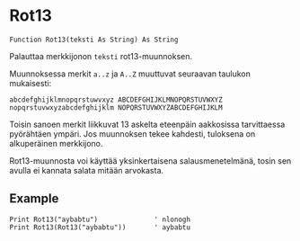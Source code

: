 <!--text-->
Rot13
=======

```eppabasic
Function Rot13(teksti As String) As String
```

Palauttaa merkkijonon `teksti` rot13-muunnoksen.

Muunnoksessa merkit `a..z` ja `A..Z` muuttuvat seuraavan taulukon mukaisesti:
```
abcdefghijklmnopqrstuwvxyz ABCDEFGHIJKLMNOPQRSTUVWXYZ
nopqrstuvwxyzabcdefghijklm NOPQRSTUVWXYZABCDEFGHIJKLM
```
Toisin sanoen merkit liikkuvat 13 askelta eteenpäin aakkosissa tarvittaessa pyörähtäen ympäri.
Jos muunnoksen tekee kahdesti, tuloksena on alkuperäinen merkkijono.

Rot13-muunnosta voi käyttää yksinkertaisena salausmenetelmänä,
tosin sen avulla ei kannata salata mitään arvokasta.

Example
---------
```eppabasic
Print Rot13("aybabtu")              ' nlonogh
Print Rot13(Rot13("aybabtu"))       ' aybabtu
```
